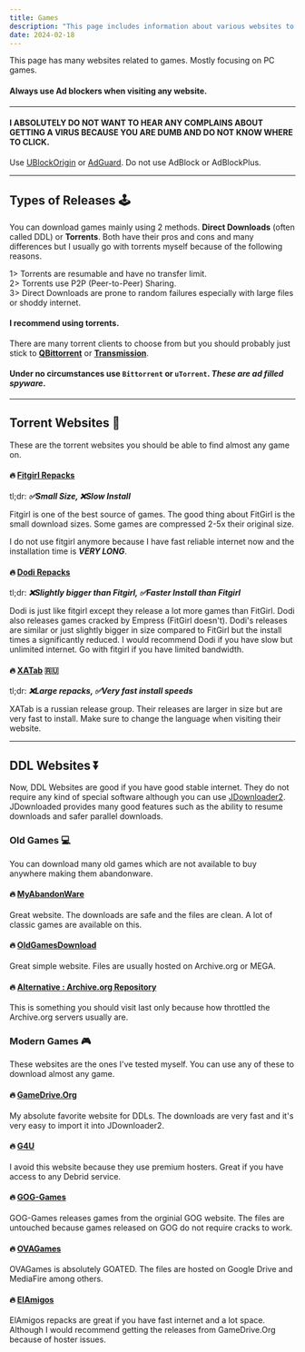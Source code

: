 ```yaml
---
title: Games
description: "This page includes information about various websites to obtain games."
date: 2024-02-18 
---
```


This page has many websites related to games. Mostly focusing on PC games.

#### **Always use Ad blockers when visiting any website.**
---
#### **I ABSOLUTELY DO NOT WANT TO HEAR ANY COMPLAINS ABOUT GETTING A VIRUS BECAUSE YOU ARE DUMB AND DO NOT KNOW WHERE TO CLICK.**

Use [UBlockOrigin](https://ublockorigin.com/) or [AdGuard](https://adguard.com). Do not use AdBlock or AdBlockPlus.

<!--more-->
---
## Types of Releases 🕹️

You can download games mainly using 2 methods. **Direct Downloads** (often called DDL) or **Torrents**. Both have their pros and cons and many differences but I usually go with torrents myself because of the following reasons.

1> Torrents are resumable and have no transfer limit.\
2> Torrents use P2P (Peer-to-Peer) Sharing.\
3> Direct Downloads are prone to random failures especially with large files or shoddy internet.

#### I recommend using **torrents**.

There are many torrent clients to choose from but you should probably just stick to [**QBittorrent**](https://www.qbittorrent.org/) or [**Transmission**](https://transmissionbt.com/).

#### Under no circumstances use `Bittorrent` or `uTorrent`. _**These are ad filled spyware**_.

---

## Torrent Websites 🧲

These are the torrent websites you should be able to find almost any game on. 

#### 🔥 [Fitgirl Repacks](https://fitgirl-repacks.site)

tl;dr: ***✅Small Size, ❌Slow Install***  

Fitgirl is one of the best source of games. The good thing about FitGirl is the small download sizes. Some games are compressed 2-5x their original size. 

I do not use fitgirl anymore because I have fast reliable internet now and the installation time is ***VERY LONG***.

#### 🔥 [Dodi Repacks](https://dodi-repacks.site)

tl;dr: ***❌Slightly bigger than Fitgirl, ✅Faster Install than Fitgirl***

Dodi is just like fitgirl except they release a lot more games than FitGirl. Dodi also releases games cracked by Empress (FitGirl doesn't). Dodi's releases are similar or just slightly bigger in size compared to FitGirl but the install times a significantly reduced. I would recommend Dodi if you have slow but unlimited internet. Go with fitgirl if you have limited bandwidth.

#### 🔥 [XATab](https://byxatab.com/) 🇷🇺

tl;dr: ***❌Large repacks, ✅Very fast install speeds***

XATab is a russian release group. Their releases are larger in size but are very fast to install. Make sure to change the language when visiting their website.

---
## DDL Websites ⏬

Now, DDL Websites are good if you have good stable internet. They do not require any kind of special software although you can use [JDownloader2](https://jdownloader.org/jdownloader2). JDownloaded provides many good features such as the ability to resume downloads and safer parallel downloads.

### Old Games 💻

You can download many old games which are not available to buy anywhere making them abandonware. 

#### 🔥 [MyAbandonWare](https://www.myabandonware.com/)

Great website. The downloads are safe and the files are clean. A lot of classic games are available on this.

#### 🔥 [OldGamesDownload](https://oldgamesdownload.com/)

Great simple website. Files are usually hosted on Archive.org or MEGA.

#### 🔥 [Alternative : Archive.org Repository](https://archive.org/details/classicpcgames)

This is something you should visit last only because how throttled the Archive.org servers usually are.

### Modern Games 🎮

These websites are the ones I've tested myself. You can use any of these to download almost any game.

#### 🔥 [GameDrive.Org](https://gamedrive.org/)

My absolute favorite website for DDLs. The downloads are very fast and it's very easy to import it into JDownloader2.

#### 🔥 [G4U](https://g4u.to)

I avoid this website because they use premium hosters. Great if you have access to any Debrid service.

#### 🔥 [GOG-Games](https://www.gog-games.to/)

GOG-Games releases games from the orginial GOG website. The files are untouched because games released on GOG do not require cracks to work.

#### 🔥 [OVAGames](https://www.ovagames.com)

OVAGames is absolutely GOATED. The files are hosted on Google Drive and MediaFire among others.

#### 🔥 [ElAmigos](https://elamigos.site/)

ElAmigos repacks are great if you have fast internet and a lot space. Although I would recommend getting the releases from GameDrive.Org because of hoster issues.


